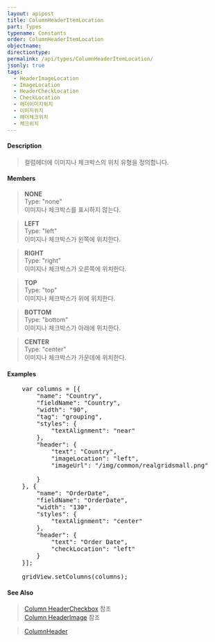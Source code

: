 ```yaml
---
layout: apipost
title: ColumnHeaderItemLocation
part: Types
typename: Constants
order: ColumnHeaderItemLocation
objectname: 
directiontype: 
permalink: /api/types/ColumnHeaderItemLocation/
jsonly: true
tags: 
  - HeaderImageLocation
  - ImageLocation
  - HeaderCheckLocation
  - CheckLocation
  - 헤더이미지위치
  - 이미지위치
  - 헤더체크위치
  - 체크위치
---
```



#### Description

> 컬럼헤더에 이미지나 체크박스의 위치 유형을 정의합니다.   

#### Members

> **NONE**       
> Type: "none"      
> 이미지나 체크박스를 표시하지 않는다.   

> **LEFT**      
> Type: "left"       
> 이미지나 체크박스가 왼쪽에 위치한다.  

> **RIGHT**      
> Type: "right"       
> 이미지나 체크박스가 오른쪽에 위치한다.  

> **TOP**  
> Type: "top"   
> 이미지나 체크박스가 위에 위치한다.  

> **BOTTOM**  
> Type: "bottom"   
> 이미지나 체크박스가 아래에 위치한다.  

> **CENTER**  
> Type: "center"   
> 이미지나 체크박스가 가운데에 위치한다.  

#### Examples   

<pre class="prettyprint">
	var columns = [{
        "name": "Country",
        "fieldName": "Country",
        "width": "90",
        "tag": "grouping",
        "styles": {
            "textAlignment": "near"
        },
        "header": {
            "text": "Country",
            "imageLocation": "left",
            "imageUrl": "/img/common/realgridsmall.png"
   
        }    
    }, {
        "name": "OrderDate",
        "fieldName": "OrderDate",
        "width": "130",
        "styles": {
            "textAlignment": "center"
        },
        "header": {
            "text": "Order Date",
            "checkLocation": "left"
        }     
	}];
	
	gridView.setColumns(columns);
</pre>

#### See Also 

> [Column HeaderCheckbox](http://demo.realgrid.net/Demo/HeaderCheckbox) 참조  
> [Column HeaderImage](http://demo.realgrid.net/Demo/HeaderImage) 참조  

> [ColumnHeader](/api/types/ColumnHeader)   
